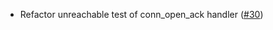 - Refactor unreachable test of conn_open_ack handler
  ([#30](https://github.com/cosmos/ibc-rs/issues/30))